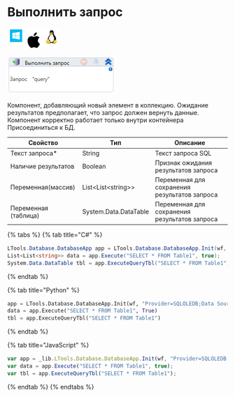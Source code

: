 # Выполнить запрос

![](<../../../.gitbook/assets/image (100) (1) (1) (1) (2) (83).png>)

![](<../../../.gitbook/assets/image (421).png>)

Компонент, добавляющий новый элемент в коллекцию. Ожидание результатов предполагает, что запрос должен вернуть данные. Компонент корректно работает только внутри контейнера Присоединиться к БД.

| Свойство             | Тип                   | Описание                                      |
| -------------------- | --------------------- | --------------------------------------------- |
| Текст запроса\*      | String                | Текст запроса SQL                             |
| Наличие результатов  | Boolean               | Признак ожидания результатов запроса          |
| Переменная(массив)   | List\<List\<string>>  | Переменная для сохранения результатов запроса |
| Переменная (таблица) | System.Data.DataTable | Переменная для сохранения результатов запроса |

{% tabs %}
{% tab title="C#" %}
```csharp
LTools.Database.DatabaseApp app = LTools.Database.DatabaseApp.Init(wf, "Provider=SQLOLEDB;Data Source=<servername>;Initial Catalog=<dbname>;Integrated Security=SSPI");
List<List<string>> data = app.Execute("SELECT * FROM Table1", true);
System.Data.DataTable tbl = app.ExecuteQueryTbl("SELECT * FROM Table1");
```
{% endtab %}

{% tab title="Python" %}
```python
app = LTools.Database.DatabaseApp.Init(wf, "Provider=SQLOLEDB;Data Source=<servername>;Initial Catalog=<dbname>;Integrated Security=SSPI")
data = app.Execute("SELECT * FROM Table1", True)
tbl = app.ExecuteQueryTbl("SELECT * FROM Table1")
```
{% endtab %}

{% tab title="JavaScript" %}
```javascript
var app = _lib.LTools.Database.DatabaseApp.Init(wf, "Provider=SQLOLEDB;Data Source=<servername>;Initial Catalog=<dbname>;Integrated Security=SSPI");
var data = app.Execute("SELECT * FROM Table1", true);
var tbl = app.ExecuteQueryTbl("SELECT * FROM Table1");
```
{% endtab %}
{% endtabs %}
